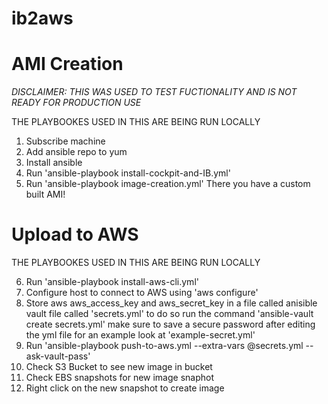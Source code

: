 # ib2aws
# AMI Creation
*DISCLAIMER: THIS WAS USED TO TEST FUCTIONALITY AND IS NOT READY FOR PRODUCTION USE*

THE PLAYBOOKES USED IN THIS ARE BEING RUN LOCALLY 

1. Subscribe machine 
2. Add ansible repo to yum 
3. Install ansible
4. Run 'ansible-playbook install-cockpit-and-IB.yml' 
5. Run 'ansible-playbook image-creation.yml'
There you have a custom built AMI!

# Upload to AWS

THE PLAYBOOKES USED IN THIS ARE BEING RUN LOCALLY 

6. Run 'ansible-playbook install-aws-cli.yml'
7. Configure host to connect to AWS using 'aws configure'
8. Store aws aws_access_key and aws_secret_key in a file called anisible vault file called 'secrets.yml' to do so run the command 'ansible-vault create secrets.yml' make sure to save a secure password after editing the yml file for an example look at 'example-secret.yml' 
9. Run 'ansible-playbook push-to-aws.yml --extra-vars @secrets.yml --ask-vault-pass' 
10. Check S3 Bucket to see new image in bucket
11. Check EBS snapshots for new image snaphot 
12. Right click on the new snapshot to create image
